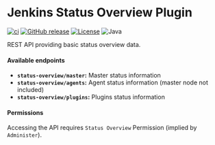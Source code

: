 # Jenkins Status Overview Plugin

[![ci](https://github.com/jhnc-oss/jenkins-status-overview/actions/workflows/ci.yml/badge.svg)](https://github.com/jhnc-oss/jenkins-status-overview/actions/workflows/ci.yml)
[![GitHub release](https://img.shields.io/github/release/jhnc-oss/jenkins-status-overview.svg)](https://github.com/jhnc-oss/jenkins-status-overview/releases)
[![License](https://img.shields.io/badge/license-MIT-yellow.svg)](LICENSE)
![Java](https://img.shields.io/badge/java-17-green.svg)

REST API providing basic status overview data.

#### Available endpoints

- **`status-overview/master`:** Master status information
- **`status-overview/agents`:** Agent status information (master node not included)
- **`status-overview/plugins`:** Plugins status information

#### Permissions

Accessing the API requires `Status Overview` Permission (implied by `Administer`).
